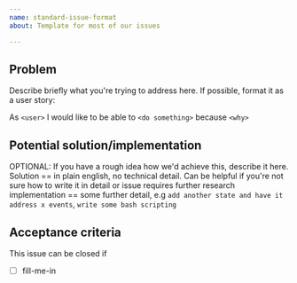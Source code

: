 ```yaml
---
name: standard-issue-format
about: Template for most of our issues

---
```


## Problem
Describe briefly what you're trying to address here. If possible, format it as a user story:

As `<user>` I would like to be able to `<do something>` because `<why>`

## Potential solution/implementation
OPTIONAL: If you have a rough idea how we'd achieve this, describe it here. Solution == in plain english, no technical detail. Can be helpful if you're not sure how to write it in detail or issue requires further research
implementation == some further detail, e.g `add another state and have it address x events`, `write some bash scripting`

## Acceptance criteria
This issue can be closed if
- [ ] fill-me-in
